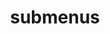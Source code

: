 ---
layout: page
title: submenus
nav: False
nav_order: 6
dropdown: False
children: 
    - title: publications
      permalink: /publications/
    - title: divider
    - title: projects
      permalink: /projects/
---